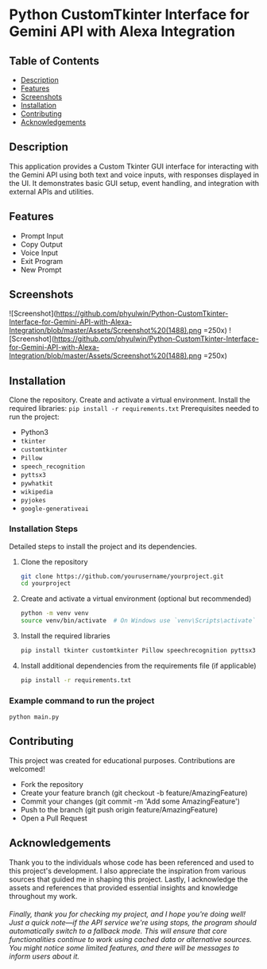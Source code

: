 # Python CustomTkinter Interface for Gemini API with Alexa Integration

## Table of Contents
- [Description](#description)
- [Features](#features)
- [Screenshots](#screenshots)
- [Installation](#installation)
- [Contributing](#contributing)
- [Acknowledgements](#acknowledgements)

## Description
This application provides a Custom Tkinter GUI interface for interacting with the Gemini API using both text and voice inputs, with responses displayed in the UI. It demonstrates basic GUI setup, event handling, and integration with external APIs and utilities.

## Features
- Prompt Input
- Copy Output
- Voice Input
- Exit Program
- New Prompt

## Screenshots
![Screenshot](https://github.com/phyulwin/Python-CustomTkinter-Interface-for-Gemini-API-with-Alexa-Integration/blob/master/Assets/Screenshot%20(1488).png =250x)
![Screenshot](https://github.com/phyulwin/Python-CustomTkinter-Interface-for-Gemini-API-with-Alexa-Integration/blob/master/Assets/Screenshot%20(1488).png =250x)

## Installation
Clone the repository. Create and activate a virtual environment. Install the required libraries: ```pip install -r requirements.txt```
Prerequisites needed to run the project:
- Python3
- `tkinter`
- `customtkinter`
- `Pillow`
- `speech_recognition`
- `pyttsx3`
- `pywhatkit`
- `wikipedia`
- `pyjokes`
- `google-generativeai`

### Installation Steps
Detailed steps to install the project and its dependencies.

1. Clone the repository
    ```bash
    git clone https://github.com/yourusername/yourproject.git
    cd yourproject
    ```

2. Create and activate a virtual environment (optional but recommended)
    ```bash
    python -m venv venv
    source venv/bin/activate  # On Windows use `venv\Scripts\activate`
    ```

3. Install the required libraries
    ```bash
    pip install tkinter customtkinter Pillow speechrecognition pyttsx3 pywhatkit wikipedia pyjokes google-generativeai
    ```

4. Install additional dependencies from the requirements file (if applicable)
    ```bash
    pip install -r requirements.txt
    ```

### Example command to run the project
```python main.py```

## Contributing
This project was created for educational purposes. Contributions are welcomed! 

- Fork the repository
- Create your feature branch (git checkout -b feature/AmazingFeature)
- Commit your changes (git commit -m 'Add some AmazingFeature')
- Push to the branch (git push origin feature/AmazingFeature)
- Open a Pull Request

## Acknowledgements
Thank you to the individuals whose code has been referenced and used to this project's development. I also appreciate the inspiration from various sources that guided me in shaping this project. Lastly, I acknowledge the assets and references that provided essential insights and knowledge throughout my work.

###### Finally, thank you for checking my project, and I hope you're doing well! Just a quick note—if the API service we're using stops, the program should automatically switch to a fallback mode. This will ensure that core functionalities continue to work using cached data or alternative sources. You might notice some limited features, and there will be messages to inform users about it.